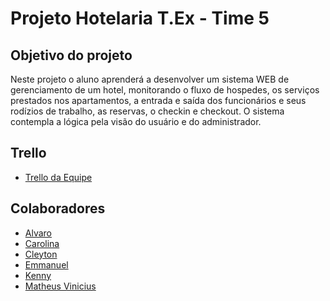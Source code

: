 # Projeto Hotelaria T.Ex - Time 5 

## Objetivo do projeto
Neste projeto o aluno aprenderá a desenvolver um sistema WEB de gerenciamento de um hotel, monitorando o fluxo de hospedes, os serviços prestados nos apartamentos, a entrada e saída dos funcionários e seus rodízios de trabalho, as reservas, o checkin e checkout. O sistema contempla a lógica pela visão do usuário e do administrador.

## Trello
- [Trello da Equipe](https://trello.com/b/HbGKk1c1/modelo-de-projeto-scrum)

## Colaboradores
- [Alvaro]()
- [Carolina](https://github.com/bastoscarolina)
- [Cleyton]()
- [Emmanuel]()
- [Kenny]()
- [Matheus Vinicius](https://github.com/MatheusVinicius01)
